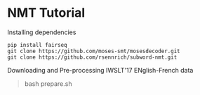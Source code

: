 # NMT Tutorial

Installing dependencies
```
pip install fairseq
git clone https://github.com/moses-smt/mosesdecoder.git
git clone https://github.com/rsennrich/subword-nmt.git
```

Downloading and Pre-processing IWSLT'17 ENglish-French data
> bash prepare.sh

